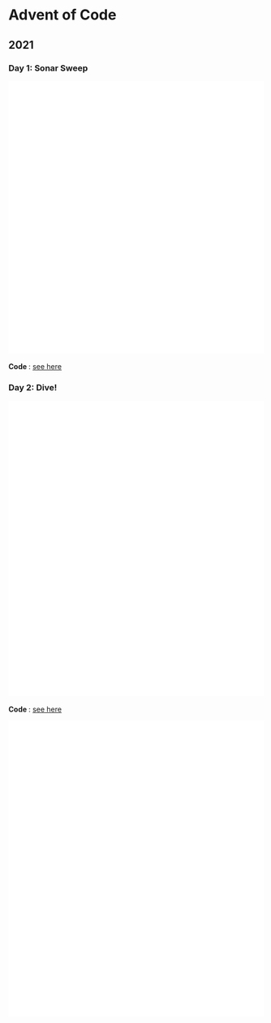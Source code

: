 # Advent of Code

## 2021

### Day 1: Sonar Sweep
![alt text](https://github.com/jvieroe/AdventOfCode/blob/main/2021/carbons/d1.svg?raw=true)

<b> Code </b>: <a href="https://github.com/jvieroe/AdventOfCode/blob/main/2021/Day1.R"> see here </a>


### Day 2: Dive!
![alt text](https://github.com/jvieroe/AdventOfCode/blob/main/2021/carbons/d2.svg?raw=true)

<b> Code </b>: <a href="https://github.com/jvieroe/AdventOfCode/blob/main/2021/Day2.R"> see here </a>

<img src="https://github.com/jvieroe/AdventOfCode/blob/main/2021/carbons/d2.svg?raw=true" alt="Girl in a jacket" width="800">

